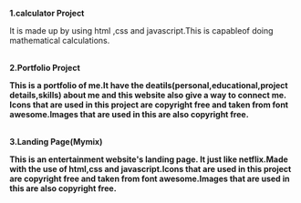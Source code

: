 <b>1.calculator Project</b><br>
<p>It is made up by using html ,css and javascript.This is capableof doing mathematical calculations.</p><br>
<b>2.Portfolio Project<b><br>
<p>This is a portfolio of me.It have the deatils(personal,educational,project details,skills) about me and this website also give a way to connect me. Icons that are used in this project are copyright free and taken from font awesome.Images that are used in this are also copyright free.</p><br>
<b>3.Landing Page(Mymix)</b><br>
<p>This is an entertainment website's landing page. It just like netflix.Made with the use of html,css and javascript.Icons that are used in this project are copyright free and taken from font awesome.Images that are used in this are also copyright free.</p><br>

